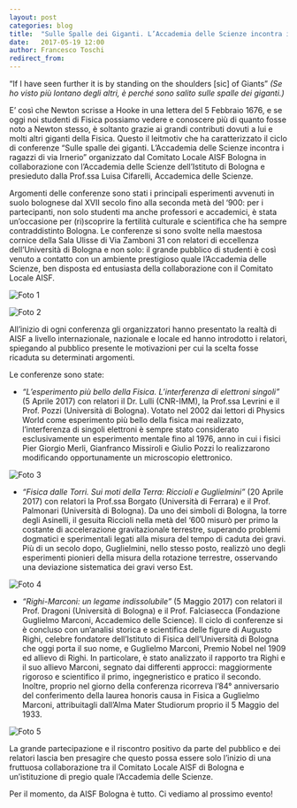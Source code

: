 ```yaml
---
layout: post
categories: blog 
title:  "Sulle Spalle dei Giganti. L’Accademia delle Scienze incontra i ragazzi di via Irnerio."
date:   2017-05-19 12:00
author: Francesco Toschi
redirect_from:
---
```


“If I have seen further it is by standing on the shoulders [sic] of Giants”
_(Se ho visto più lontano degli altri, è perché sono salito sulle spalle dei giganti.)_

E’ così che Newton scrisse a Hooke in una lettera del 5 Febbraio 1676, e se oggi noi studenti di Fisica possiamo vedere e conoscere più di quanto fosse noto a Newton stesso, è soltanto grazie ai grandi contributi dovuti a lui e molti altri giganti della Fisica. Questo il leitmotiv che ha caratterizzato il ciclo di conferenze “Sulle spalle dei giganti. L’Accademia delle Scienze incontra i ragazzi di via Irnerio” organizzato dal Comitato Locale AISF Bologna in collaborazione con l’Accademia delle Scienze dell’Istituto di Bologna e presieduto dalla Prof.ssa Luisa Cifarelli, Accademica delle Scienze.


Argomenti delle conferenze sono stati i principali esperimenti avvenuti in suolo bolognese dal XVII secolo fino alla seconda metà del ‘900: per i partecipanti, non solo studenti ma anche professori e accademici, è stata un’occasione per (ri)scoprire la fertilità culturale e scientifica che ha sempre contraddistinto Bologna. Le conferenze si sono svolte nella maestosa cornice della Sala Ulisse di Via Zamboni 31 con relatori di eccellenza dell’Università di Bologna e non solo: il grande pubblico di studenti è così venuto a contatto con un ambiente prestigioso quale l’Accademia delle Scienze, ben disposta ed entusiasta della collaborazione con il Comitato Locale AISF. 

![Foto 1](/img/eventilocali/2017-SulleSpalleDeiGigantiBO/foto1_sala_Ulisse.jpg)

![Foto 2](/img/eventilocali/2017-SulleSpalleDeiGigantiBO/foto2_sala_Ulisse.jpg)



All’inizio di ogni conferenza gli organizzatori hanno presentato la realtà di AISF a livello internazionale, nazionale e locale ed hanno introdotto i relatori, spiegando al pubblico presente le motivazioni per cui la scelta fosse ricaduta su determinati argomenti. 


Le conferenze sono state:

- *“L’esperimento più bello della Fisica. L’interferenza di elettroni singoli”* (5 Aprile 2017) con relatori il Dr. Lulli (CNR-IMM), la Prof.ssa Levrini e il Prof. Pozzi (Università di Bologna). Votato nel 2002 dai lettori di Physics World come esperimento più bello della fisica mai realizzato, l’interferenza di singoli elettroni è sempre stato considerato esclusivamente un esperimento mentale fino al 1976, anno in cui i fisici Pier Giorgio Merli, Gianfranco Missiroli e Giulio Pozzi lo realizzarono modificando opportunamente un microscopio elettronico.

![Foto 3](/img/eventilocali/2017-SulleSpalleDeiGigantiBO/foto_conf1.jpg)

- *“Fisica dalle Torri. Sui moti della Terra: Riccioli e Guglielmini”* (20 Aprile 2017) con relatori la Prof.ssa Borgato (Università di Ferrara) e il Prof. Palmonari (Università di Bologna). Da uno dei simboli di Bologna, la torre degli Asinelli, il gesuita Riccioli nella metà del ‘600 misurò per primo la costante di accelerazione gravitazionale terrestre, superando problemi dogmatici e sperimentali legati alla misura del tempo di caduta dei gravi. Più di un secolo dopo, Guglielmini, nello stesso posto, realizzò uno degli esperimenti pionieri della misura della rotazione terrestre, osservando una deviazione sistematica dei gravi verso Est.

![Foto 4](/img/eventilocali/2017-SulleSpalleDeiGigantiBO/foto_conf2.jpg)

- *“Righi-Marconi: un legame indissolubile”* (5 Maggio 2017) con relatori il Prof. Dragoni (Università di Bologna) e il Prof. Falciasecca (Fondazione Guglielmo Marconi, Accademico delle Science). Il ciclo di conferenze si è concluso con un’analisi storica e scientifica delle figure di Augusto Righi, celebre fondatore dell’Istituto di Fisica dell’Università di Bologna che oggi porta il suo nome, e Guglielmo Marconi, Premio Nobel nel 1909 ed allievo di Righi. In particolare, è stato analizzato il rapporto tra Righi e il suo allievo Marconi, segnato dai differenti approcci: maggiormente rigoroso e scientifico il primo, ingegneristico e pratico il secondo.  Inoltre, proprio nel giorno della conferenza ricorreva l’84° anniversario del conferimento della laurea honoris causa in Fisica a Guglielmo Marconi, attribuitagli dall’Alma Mater Studiorum proprio il 5 Maggio del 1933.

![Foto 5](/img/eventilocali/2017-SulleSpalleDeiGigantiBO/foto_conf3.jpg)

La grande partecipazione e il riscontro positivo da parte del pubblico e dei relatori lascia ben presagire che questo possa essere solo l’inizio di una fruttuosa collaborazione tra il Comitato Locale AISF di Bologna e un’istituzione di pregio quale l’Accademia delle Scienze.

Per il momento, da AISF Bologna è tutto. Ci vediamo al prossimo evento!


